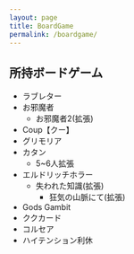 ```yaml
---
layout: page
title: BoardGame
permalink: /boardgame/
---
```


## 所持ボードゲーム

* ラブレター
* お邪魔者
  - お邪魔者2(拡張)
* Coup【クー】
* グリモリア
* カタン
  - 5~6人拡張
* エルドリッチホラー
  - 失われた知識(拡張)
	- 狂気の山脈にて(拡張)
* Gods Gambit
* ククカード
* コルセア
* ハイテンション利休
